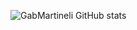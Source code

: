 ![GabMartineli GitHub stats](https://github-readme-stats.vercel.app/api?username=GabMartineli&theme=midnight-purple&show.icons=true)

